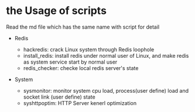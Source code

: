 # the Usage of scripts

Read the md file which has the same name with script for detail

- Redis
	
	- hackredis: crack Linux system through Redis loophole
	- install_redis: install redis under normal user of Linux, and make redis as system service start by normal user
	- redis_checker: checke local redis server's state

- System

	- sysmonitor: monitor system cpu load, process(user define) load and socket link (user define) state
	- syshttpoptim: HTTP Server kenerl optimization